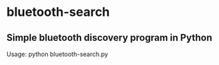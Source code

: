 # bluetooth-search
  Simple bluetooth discovery program in Python
  ---------------------------------------------
  Usage: python bluetooth-search.py
